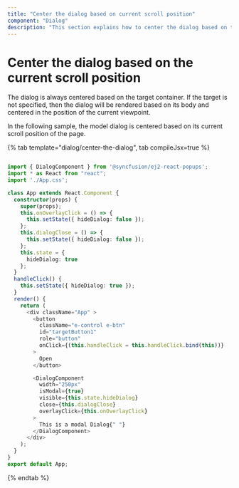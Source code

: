 ```yaml
---
title: "Center the dialog based on current scroll position"
component: "Dialog"
description: "This section explains how to center the dialog based on the current scroll position."
---
```


# Center the dialog based on the current scroll position

The dialog is always centered based on the target container. If the target is not specified, then the dialog will be rendered based on its body and centered in the position of the current viewpoint.

In the following sample, the model dialog is centered based on its current scroll position of the page.

{% tab template="dialog/center-the-dialog", tab compileJsx=true %}

```typescript

import { DialogComponent } from '@syncfusion/ej2-react-popups';
import * as React from "react";
import './App.css';

class App extends React.Component {
  constructor(props) {
    super(props);
    this.onOverlayClick = () => {
      this.setState({ hideDialog: false });
    };
    this.dialogClose = () => {
      this.setState({ hideDialog: false });
    };
    this.state = {
      hideDialog: true
    };
  }
  handleClick() {
    this.setState({ hideDialog: true });
  }
  render() {
    return (
      <div className="App" >
        <button
          className="e-control e-btn"
          id="targetButton1"
          role="button"
          onClick={(this.handleClick = this.handleClick.bind(this))}
        >
          Open
        </button>

        <DialogComponent
          width="250px"
          isModal={true}
          visible={this.state.hideDialog}
          close={this.dialogClose}
          overlayClick={this.onOverlayClick}
        >
          This is a modal Dialog{" "}
        </DialogComponent>
      </div>
    );
  }
}
export default App;

```

{% endtab %}